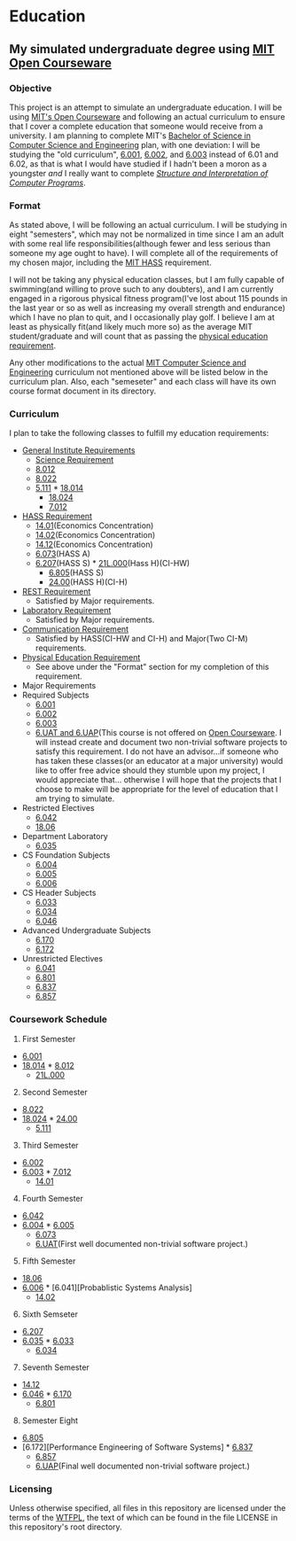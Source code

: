 # Education
## My simulated undergraduate degree using [MIT Open Courseware][OCW]

### Objective
This project is an attempt to simulate an undergraduate education.  I will
be using [MIT's Open Courseware][OCW] and following an actual curriculum to ensure
that I cover a complete education that someone would receive from a university.
I am planning to complete MIT's [Bachelor of Science in Computer Science and
Engineering][CS Degree] plan, with one deviation: I will be studying the "old
curriculum", [6.001][SICP], [6.002][Circuits and Electronics], and [6.003][Signals and Systems]
instead of 6.01 and 6.02, as that is what I would have studied if I hadn't been a
moron as a youngster _and_ I really want to complete [_Structure and Interpretation
of Computer Programs_][SICP Book].

### Format
As stated above, I will be following an actual curriculum.  I will be studying in
eight "semesters", which may not be normalized in time since I am an adult with
some real life responsibilities(although fewer and less serious than someone my
age ought to have).  I will complete all of the requirements of my chosen major,
including the [MIT HASS][HASS Requirement] requirement.

I will not be taking any physical education classes, but I am fully capable of
swimming(and willing to prove such to any doubters), and I am currently engaged
in a rigorous physical fitness program(I've lost about 115 pounds in the last
year or so as well as increasing my overall strength and endurance) which I have
no plan to quit, and I occasionally play golf.  I believe I am at least as
physically fit(and likely much more so) as the average MIT student/graduate
and will count that as passing the [physical education requirement][PE Requirement].

Any other modifications to the actual [MIT Computer Science and Engineering][CS Degree]
curriculum not mentioned above will be listed below in the curriculum plan.  Also,
each "semeseter" and each class will have its own course format document in its
directory.

### Curriculum
I plan to take the following classes to fulfill my education requirements:

* [General Institute Requirements][GIR]
  * [Science Requirement][Science Req]
   * [8.012][Physics I]
    * [8.022][Physics II]
     * [5.111][Principles of Chemical Science]
      * [18.014][Calculus I]
       * [18.024][Calculus II]
        * [7.012][Introductory Biology]
 * [HASS Requirement][HASS Requirement]
   * [14.01][Microeconomics](Economics Concentration)
    * [14.02][Macroeconomics](Economics Concentration)
     * [14.12][Economic Game Theory](Economics Concentration)
      * [6.073][Creating Video Games](HASS A)
      * [6.207][Networks](HASS S)
       * [21L.000][Writing About Literature](Hass H)(CI-HW)
        * [6.805][Ethics and Laws on the Electronic Frontier](HASS S)
         * [24.00][Problems in Philosophy](HASS H)(CI-H)
 * [REST Requirement][REST]
   * Satisfied by Major requirements.
 * [Laboratory Requirement][LAB]
   * Satisfied by Major requirements.
 * [Communication Requirement][COMM]
   * Satisfied by HASS(CI-HW and CI-H) and Major(Two CI-M) requirements.
 * [Physical Education Requirement][PE Requirement]
   * See above under the "Format" section for my completion of this requirement.
* Major Requirements
 * Required Subjects
   * [6.001][SICP]
    * [6.002][Circuits and Electronics]
     * [6.003][Signals and Systems]
      * [6.UAT and 6.UAP][Undergraduate Advanced Project](This course is not offered
        on [Open Courseware][OCW].  I will instead create and document two non-trivial
        software projects to satisfy this requirement.  I do not have an advisor...if
        someone who has taken these classes(or an educator at a major university) would
        like to offer free advice should they stumble upon my project, I would appreciate
        that... otherwise I will hope that the projects that I choose to make will be
        appropriate for the level of education that I am trying to simulate.
 * Restricted Electives
   * [6.042][Math for Computer Science]
    * [18.06][Linear Algebra]
 * Department Laboratory
   * [6.035][Computer Language Engineering]
 * CS Foundation Subjects
   * [6.004][Computation Structures]
    * [6.005][Software Construction]
     * [6.006][Algorithms]
 * CS Header Subjects
   * [6.033][Computer System Engineering]
    * [6.034][Artificial Intelligence]
     * [6.046][Design of Algorithms]
 * Advanced Undergraduate Subjects
   * [6.170][Software Studio]
    * [6.172][Performace Engineering of Software Systems]  
 * Unrestricted Electives
   * [6.041][Probabilistic Systems Analysis]
    * [6.801][Machine Vision]
     * [6.837][Computer Graphics]
      * [6.857][Network and Computer Security]

### Coursework Schedule
1. First Semester
  * [6.001][SICP]
   * [18.014][Calculus I]
    * [8.012][Physics I]
     * [21L.000][Writing About Literature]
2. Second Semester
  * [8.022][Physics II]
   * [18.024][Calculus II]
    * [24.00][Problems in Philosophy]
     * [5.111][Principles of Chemical Science]
3. Third Semester
  * [6.002][Circuits and Electronics]
   * [6.003][Signals and Systems]
    * [7.012][Introductory Biology]
     * [14.01][Microeconomics]
4. Fourth Semester
  * [6.042][Math for Computer Science]
   * [6.004][Computation Structures]
    * [6.005][Software Construction]
     * [6.073][Creating Video Games]
      * [6.UAT][Undergraduate Advanced Project](First well documented non-trivial
        software project.)
5. Fifth Semester
  * [18.06][Linear Algebra]
   * [6.006][Algorithms]
    * [6.041][Probablistic Systems Analysis]
     * [14.02][Macroeconomics]
6. Sixth Semseter
  * [6.207][Networks]
   * [6.035][Computer Language Engineering]
    * [6.033][Computer System Engineering]
      * [6.034][Artificial Intelligence]
7. Seventh Semester
  * [14.12][Economic Game Theory]
   * [6.046][Design of Algorithms]
    * [6.170][Software Studio]
     * [6.801][Machine Vision]
8. Semester Eight
  * [6.805][Ethics and Laws on the Electronic Frontier]
   * [6.172][Performance Engineering of Software Systems]
    * [6.837][Computer Graphics]
     * [6.857][Network and Computer Security]
      * [6.UAP][Undergraduate Advanced Project](Final well documented non-trivial
        software project.)

### Licensing
Unless otherwise specified, all files in this repository are licensed under
the terms of the [WTFPL](http://wtfpl2.com/), the text of which can be found
in the file LICENSE in this repository's root directory.

[OCW]:http://ocw.mit.edu/index.htm
[CS Degree]:http://catalog.mit.edu/degree-charts/computer-science-engineering-course-6-3/
[SICP]:http://ocw.mit.edu/courses/electrical-engineering-and-computer-science/6-001-structure-and-interpretation-of-computer-programs-spring-2005/
[Circuits and Electronics]:http://ocw.mit.edu/courses/electrical-engineering-and-computer-science/6-002-circuits-and-electronics-spring-2007/
[Signals and Systems]:http://ocw.mit.edu/courses/electrical-engineering-and-computer-science/6-003-signals-and-systems-fall-2011/
[SICP Book]:https://mitpress.mit.edu/sicp/full-text/book/book.html
[HASS Requirement]:http://web.mit.edu/hassreq/
[PE Requirement]:http://catalog.mit.edu/mit/undergraduate-education/general-institute-requirements/#physicaleducationtext
[GIR]:http://catalog.mit.edu/mit/undergraduate-education/general-institute-requirements/#text
[Science Req]:http://catalog.mit.edu/mit/undergraduate-education/general-institute-requirements/#sciencerequirementtext
[Physics I]:http://ocw.mit.edu/courses/physics/8-012-physics-i-classical-mechanics-fall-2008/
[Physics II]:http://ocw.mit.edu/courses/physics/8-022-physics-ii-electricity-and-magnetism-fall-2006/
[Principles of Chemical Science]:http://ocw.mit.edu/courses/chemistry/5-111-principles-of-chemical-science-fall-2008/index.htm
[Calculus I]:http://ocw.mit.edu/courses/mathematics/18-014-calculus-with-theory-fall-2010/
[Calculus II]:http://ocw.mit.edu/courses/mathematics/18-024-multivariable-calculus-with-theory-spring-2011/
[Introductory Biology]:http://ocw.mit.edu/courses/biology/7-012-introduction-to-biology-fall-2004/
[Microeconomics]:http://ocw.mit.edu/courses/economics/14-01-principles-of-microeconomics-fall-2007/
[Macroeconomics]:http://ocw.mit.edu/courses/economics/14-02-principles-of-macroeconomics-spring-2014/
[Economic Game Theory]:http://ocw.mit.edu/courses/economics/14-12-economic-applications-of-game-theory-fall-2012/
[Creating Video Games]:http://ocw.mit.edu/courses/comparative-media-studies-writing/cms-611j-creating-video-games-fall-2014/
[Networks]:http://ocw.mit.edu/courses/economics/14-15j-networks-fall-2009/
[Writing About Literature]:http://ocw.mit.edu/courses/literature/21l-000j-writing-about-literature-fall-2010/
[Ethics and Laws on the Electronic Frontier]:http://ocw.mit.edu/courses/electrical-engineering-and-computer-science/6-805-ethics-and-the-law-on-the-electronic-frontier-fall-2005/
[Problems in Philosophy]:http://ocw.mit.edu/courses/linguistics-and-philosophy/24-00-problems-in-philosophy-fall-2010/
[REST]:http://catalog.mit.edu/mit/undergraduate-education/general-institute-requirements/#restrequirementtext
[LAB]:http://catalog.mit.edu/mit/undergraduate-education/general-institute-requirements/#laboratoryrequirementtext
[COMM]:http://catalog.mit.edu/mit/undergraduate-education/general-institute-requirements/#communicationrequirementtext
[Undergraduate Advanced Project]:http://catalog.mit.edu/search/?P=6.UAP
[Math for Computer Science]:http://ocw.mit.edu/courses/electrical-engineering-and-computer-science/6-042j-mathematics-for-computer-science-fall-2010/
[Linear Algebra]:http://ocw.mit.edu/courses/mathematics/18-06-linear-algebra-spring-2010/
[Computer Language Engineering]:http://ocw.mit.edu/courses/electrical-engineering-and-computer-science/6-035-computer-language-engineering-spring-2010/
[Computation Structures]:http://ocw.mit.edu/courses/electrical-engineering-and-computer-science/6-004-computation-structures-spring-2009/
[Software Construction]:http://ocw.mit.edu/courses/electrical-engineering-and-computer-science/6-005-elements-of-software-construction-fall-2011/
[Algorithms]:http://ocw.mit.edu/courses/electrical-engineering-and-computer-science/6-006-introduction-to-algorithms-fall-2011/
[Computer System Engineering]:http://ocw.mit.edu/courses/electrical-engineering-and-computer-science/6-033-computer-system-engineering-spring-2009/
[Artificial Intelligence]:http://ocw.mit.edu/courses/electrical-engineering-and-computer-science/6-034-artificial-intelligence-fall-2010/
[Design of Algorithms]:http://ocw.mit.edu/courses/electrical-engineering-and-computer-science/6-046j-design-and-analysis-of-algorithms-spring-2015/
[Software Studio]:http://ocw.mit.edu/courses/electrical-engineering-and-computer-science/6-170-software-studio-spring-2013/
[Performace Engineering of Software Systems]:http://ocw.mit.edu/courses/electrical-engineering-and-computer-science/6-172-performance-engineering-of-software-systems-fall-2010/
[Probabilistic Systems Analysis]:http://ocw.mit.edu/courses/electrical-engineering-and-computer-science/6-041-probabilistic-systems-analysis-and-applied-probability-fall-2010/
[Machine Vision]:http://ocw.mit.edu/courses/electrical-engineering-and-computer-science/6-801-machine-vision-fall-2004/
[Computer Graphics]:http://ocw.mit.edu/courses/electrical-engineering-and-computer-science/6-837-computer-graphics-fall-2012/
[Network and Computer Security]:http://ocw.mit.edu/courses/electrical-engineering-and-computer-science/6-857-network-and-computer-security-spring-2014/